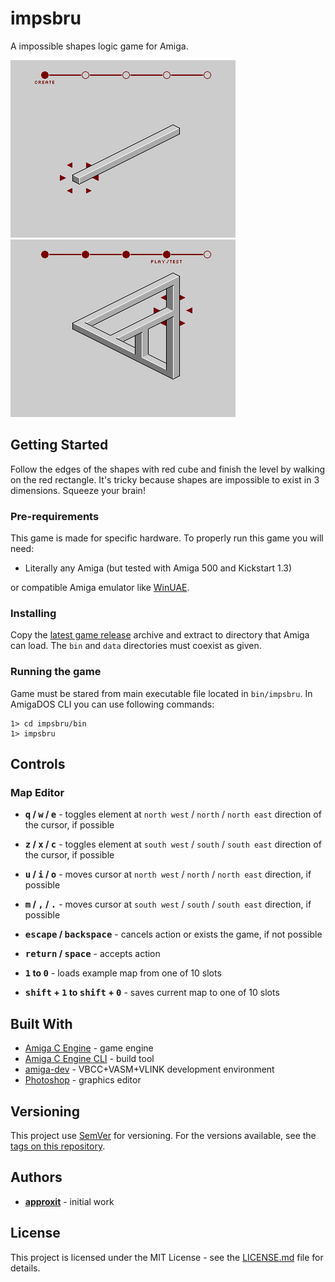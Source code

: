 # impsbru

A impossible shapes logic game for Amiga.

![screenshot 1](res/screenshots/1.png)
![screenshot 2](res/screenshots/2.png)

## Getting Started

Follow the edges of the shapes with red cube and finish the level by walking on the red rectangle. It's tricky because shapes are impossible to exist in 3 dimensions. Squeeze your brain!

### Pre-requirements

This game is made for specific hardware. To properly run this game you will need:

* Literally any Amiga (but tested with Amiga 500 and Kickstart 1.3)

or compatible Amiga emulator like [WinUAE](http://www.winuae.net/).

### Installing

Copy the [latest game release](https://github.com/approxit/impsbru/releases) archive and extract to directory that Amiga can load. The `bin` and `data` directories must coexist as given. 

### Running the game

Game must be stared from main executable file located in `bin/impsbru`.
In AmigaDOS CLI you can use following commands:

```
1> cd impsbru/bin
1> impsbru
``` 

## Controls

### Map Editor

* **<kbd>q</kbd> / <kbd>w</kbd> / <kbd>e</kbd>** - toggles element at `north west` / `north` / `north east` direction of the cursor, if possible
* **<kbd>z</kbd> / <kbd>x</kbd> / <kbd>c</kbd>** - toggles element at `south west` / `south` / `south east` direction of the cursor, if possible

* **<kbd>u</kbd> / <kbd>i</kbd> / <kbd>o</kbd>** - moves cursor at `north west` / `north` / `north east` direction, if possible
* **<kbd>m</kbd> / <kbd>,</kbd> / <kbd>.</kbd>** - moves cursor at `south west` / `south` / `south east` direction, if possible

* **<kbd>escape</kbd> / <kbd>backspace</kbd>** - cancels action or exists the game, if not possible 
* **<kbd>return</kbd> / <kbd>space</kbd>** - accepts action

* **<kbd>1</kbd> to <kbd>0</kbd>** - loads example map from one of 10 slots
* **<kbd>shift</kbd> + <kbd>1</kbd> to <kbd>shift</kbd> + <kbd>0</kbd>** - saves current map to one of 10 slots 

## Built With

* [Amiga C Engine](https://github.com/approxit/ACE) - game engine
* [Amiga C Engine CLI](https://github.com/approxit/ace-cli) - build tool
* [amiga-dev](https://github.com/kusma/amiga-dev) - VBCC+VASM+VLINK development environment
* [Photoshop](http://www.adobe.com/products/photoshop.html) - graphics editor

## Versioning

This project use [SemVer](http://semver.org/) for versioning. For the versions available, see the [tags on this repository](https://github.com/approxit/impsbru/tags). 

## Authors

* **[approxit](https://github.com/approxit)** - initial work

## License

This project is licensed under the MIT License - see the [LICENSE.md](LICENSE.md) file for details.